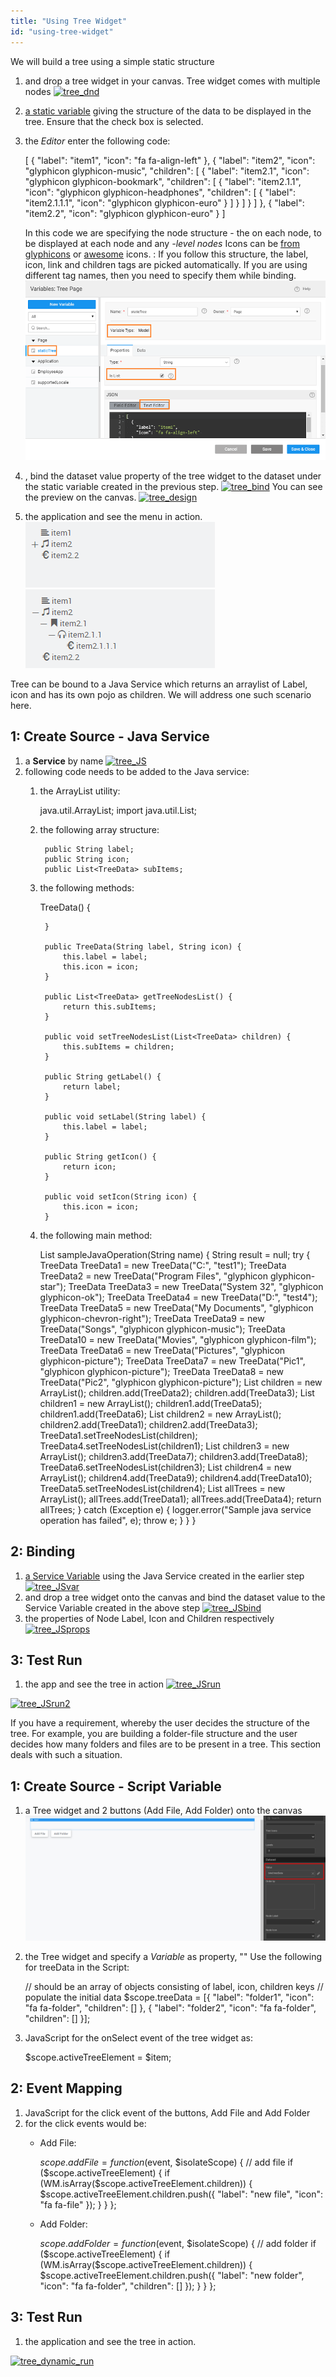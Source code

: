```yaml
---
title: "Using Tree Widget"
id: "using-tree-widget"
---
```


We will build a tree using a simple static structure

1. and drop a tree widget in your canvas. Tree widget comes with multiple nodes [![tree_dnd](../assets/tree_dnd-1024x576.png)](../assets/tree_dnd.png)
2. [a static variable](/learn/variables/#menu) giving the structure of the data to be displayed in the tree. Ensure that the check box is selected.
3. the _Editor_ enter the following code:
    
    \[
      {
        "label": "item1",
        "icon": "fa fa-align-left"
      },
      {
        "label": "item2",
        "icon": "glyphicon glyphicon-music",
        "children": \[
          {
            "label": "item2.1",
            "icon": "glyphicon glyphicon-bookmark",
            "children": \[
              {
                "label": "item2.1.1",
                "icon": "glyphicon glyphicon-headphones",
                "children": \[
                  {
                    "label": "item2.1.1.1",
                    "icon": "glyphicon glyphicon-euro"
                  }
                \]
              }
            \]
          }
        \]
      },
      {
        "label": "item2.2",
        "icon": "glyphicon glyphicon-euro"
      }
    \]
    
    In this code we are specifying the node structure - the on each node, to be displayed at each node and any _\-level nodes_ Icons can be [from glyphicons](http://getbootstrap.com/components/) or [awesome](https://fortawesome.github.io/Font-Awesome/cheatsheet/) icons. : If you follow this structure, the label, icon, link and children tags are picked automatically. If you are using different tag names, then you need to specify them while binding. [![tree_statvar](../assets/tree_statvar.png)](../assets/tree_statvar.png)
4. , bind the dataset value property of the tree widget to the dataset under the static variable created in the previous step. [![tree_bind](../assets/tree_bind.png)](../assets/tree_bind.png) You can see the preview on the canvas. [![tree_design](../assets/tree_design-1024x576.png)](../assets/tree_design.png)
5. the application and see the menu in action. [![tree_run1](../assets/tree_run1.png)](../assets/tree_run1.png)[![tree_run2](../assets/tree_run2.png)](../assets/tree_run2.png)

Tree can be bound to a Java Service which returns an arraylist of Label, icon and has its own pojo as children. We will address one such scenario here.

## 1: Create Source - Java Service

1. a **Service** by name [![tree_JS](../assets/tree_JS.png)](../assets/tree_JS.png)
2. following code needs to be added to the Java service:
    1. the ArrayList utility:
        
         java.util.ArrayList;
        import java.util.List;
        
    2. the following array structure:
        
            public String label;
            public String icon;
            public List<TreeData> subItems;
        
    3. the following methods:
        
         TreeData() {
        
            }
        
            public TreeData(String label, String icon) {
                this.label = label;
                this.icon = icon;
            }
        
            public List<TreeData> getTreeNodesList() {
                return this.subItems;
            }
        
            public void setTreeNodesList(List<TreeData> children) {
                this.subItems = children;
            }
        
            public String getLabel() {
                return label;
            }
        
            public void setLabel(String label) {
                this.label = label;
            }
        
            public String getIcon() {
                return icon;
            }
        
            public void setIcon(String icon) {
                this.icon = icon;
            }
        
    4. the following main method:
        
         List<TreeData> sampleJavaOperation(String name) {
                String result = null;
                try {
                    TreeData TreeData1 = new TreeData("C:", "test1");
                    TreeData TreeData2 = new TreeData("Program Files", "glyphicon glyphicon-star");
                    TreeData TreeData3 = new TreeData("System 32", "glyphicon glyphicon-ok");
                    TreeData TreeData4 = new TreeData("D:", "test4");
                    TreeData TreeData5 = new TreeData("My Documents", "glyphicon glyphicon-chevron-right");
                    TreeData TreeData9 = new TreeData("Songs", "glyphicon glyphicon-music");
                    TreeData TreeData10 = new TreeData("Movies", "glyphicon glyphicon-film");
                    TreeData TreeData6 = new TreeData("Pictures", "glyphicon glyphicon-picture");
                    TreeData TreeData7 = new TreeData("Pic1", "glyphicon glyphicon-picture");
                    TreeData TreeData8 = new TreeData("Pic2", "glyphicon glyphicon-picture");
                    List<TreeData> children = new ArrayList();
                    children.add(TreeData2);
                    children.add(TreeData3);
                    List<TreeData> children1 = new ArrayList();
                    children1.add(TreeData5);
                    children1.add(TreeData6);
                    List<TreeData> children2 = new ArrayList();
                    children2.add(TreeData1);
                    children2.add(TreeData3);
                    TreeData1.setTreeNodesList(children);
                    TreeData4.setTreeNodesList(children1);
                    List<TreeData> children3 = new ArrayList();
                    children3.add(TreeData7);
                    children3.add(TreeData8);
                    TreeData6.setTreeNodesList(children3);
                    List<TreeData> children4 = new ArrayList();
                    children4.add(TreeData9);
                    children4.add(TreeData10);
                    TreeData5.setTreeNodesList(children4);
                    List<TreeData> allTrees = new ArrayList();
                    allTrees.add(TreeData1);
                    allTrees.add(TreeData4);
                    return allTrees;
                } catch (Exception e) {
                    logger.error("Sample java service operation has failed", e);
                    throw e;
                }
            }
        }
        

## 2: Binding

1. [a Service Variable](/learn/variables/#menu) using the Java Service created in the earlier step [![tree_JSvar](../assets/tree_JSvar.png)](../assets/tree_JSvar.png)
2. and drop a tree widget onto the canvas and bind the dataset value to the Service Variable created in the above step [![tree_JSbind](../assets/tree_JSbind.png)](../assets/tree_JSbind.png)
3. the properties of Node Label, Icon and Children respectively [![tree_JSprops](../assets/tree_JSprops.png)](../assets/tree_JSprops.png)

## 3: Test Run

1. the app and see the tree in action [![tree_JSrun](../assets/tree_JSrun.png)](../assets/tree_JSrun.png)

[![tree_JSrun2](../assets/tree_JSrun2.png)](../assets/tree_JSrun2.png)

If you have a requirement, whereby the user decides the structure of the tree. For example, you are building a folder-file structure and the user decides how many folders and files are to be present in a tree. This section deals with such a situation.

## 1: Create Source - Script Variable

1. a Tree widget and 2 buttons (Add File, Add Folder) onto the canvas [![tree_dynamic_design](../assets/tree_dynamic_design.png)](../assets/tree_dynamic_design.png)
2. the Tree widget and specify a _Variable_ as property, "" Use the following for treeData in the Script:
    
    // should be an array of objects consisting of label, icon, children keys
        // populate the initial data
    $scope.treeData = \[{
            "label": "folder1",
            "icon": "fa fa-folder",
            "children": \[\]
        }, {
            "label": "folder2",
            "icon": "fa fa-folder",
            "children": \[\]
        }\];
    
3. JavaScript for the onSelect event of the tree widget as:
    
    $scope.activeTreeElement = $item;
    

## 2: Event Mapping

1. JavaScript for the click event of the buttons, Add File and Add Folder
2. for the click events would be:
    - Add File:
        
        $scope.addFile = function($event, $isolateScope) {
                // add file
                if ($scope.activeTreeElement) {
                    if (WM.isArray($scope.activeTreeElement.children)) {
                        $scope.activeTreeElement.children.push({
                            "label": "new file",
                            "icon": "fa fa-file"
                        });
                    }
                }
            };
        
    - Add Folder:
        
        $scope.addFolder = function($event, $isolateScope) {
                // add folder
                if ($scope.activeTreeElement) {
                    if (WM.isArray($scope.activeTreeElement.children)) {
                        $scope.activeTreeElement.children.push({
                            "label": "new folder",
                            "icon": "fa fa-folder",
                            "children": \[\]
                        });
                    }
                }
            };
        

## 3: Test Run

1. the application and see the tree in action.

[![tree_dynamic_run](../assets/tree_dynamic_run.png)](../assets/tree_dynamic_run.png)
